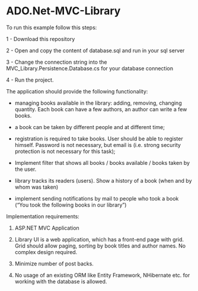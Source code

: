 # ADO.Net-MVC-Library

To run this example follow this steps:

1 - Download this repository

2 - Open and copy the content of database.sql and run in your sql server

3 - Change the connection string into the MVC_Library.Persistence.Database.cs for your database connection

4 - Run the project.


The application should provide the following functionality:

- managing books available in the library: adding, removing, changing quantity. Each book can have a few authors,
 an author can write a few books.

- a book can be taken by different people and at different time;

- registration is required to take books. User should be able to register himself. Password is not necessary,
 but email is (i.e. strong security protection is not necessary for this task);

- Implement filter that shows all books / books available / books taken by the user.

- library tracks its readers (users). Show a history of a book (when and by whom was taken)

- implement sending notifications by mail to people who took a book (“You took the
following books in our library”)


Implementation requirements:

1. ASP.NET MVC Application

2. Library UI is a web application, which has a front-end page with grid. Grid should allow paging,
sorting by book titles and author names. No complex design required.

3. Minimize number of post backs.

4. No usage of an existing ORM like Entity Framework, NHibernate etc. for working with the database is allowed.
